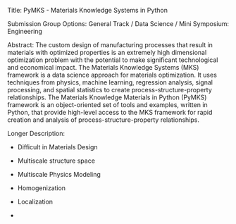 Title:
PyMKS - Materials Knowledge Systems in Python

Submission Group Options:
General Track / Data Science / Mini Symposium: Engineering

Abstract:
The custom design of manufacturing processes that result in materials with optimized properties is an extremely high dimensional optimization problem with the potential to make significant technological and economical impact. The Materials Knowledge Systems (MKS) framework is a data science approach for materials optimization. It uses techniques from physics, machine learning, regression analysis, signal processing, and spatial statistics to create process-structure-property relationships. The Materials Knowledge Materials in Python (PyMKS) framework is an object-oriented set of tools and examples, written in Python, that provide high-level access to the MKS framework for rapid creation and analysis of process-structure-property relationships.

Longer Description:

- Difficult in Materials Design

- Multiscale structure space

- Multiscale Physics Modeling

- Homogenization

- Localization

-